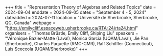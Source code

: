 +++
title = "Representation Theory of Algebras and Related Topics"
date = 2024-09-04
enddate = 2024-09-05
dates = "September 4 - 5, 2024"
dateadded = 2024-07-11
location = "Université de Sherbrooke, Sherbrooke, QC, Canada"
webpage = "https://emilycliff.espaceweb.usherbrooke.ca/RTA-24/rta24.html"
organisers = "Thomas Brüstle, Emily Cliff, Shiping Liu"
speakers = "Véronique Bazier-Matte (Laval), Monica Garcia (UQAM/Laval), Jie Pan (Sherbrooke), Charles Paquette (RMC-CMR), Ralf Schiffler (Connecticut), Luis Scoccola (UQAM/Sherbrooke)"
+++
